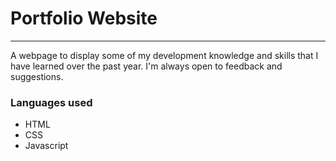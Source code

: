 # Portfolio Website
---------

A webpage to display some of my development knowledge and skills that I have learned over the past year.
I'm always open to feedback and suggestions.

### Languages used
- HTML
- CSS 
- Javascript
